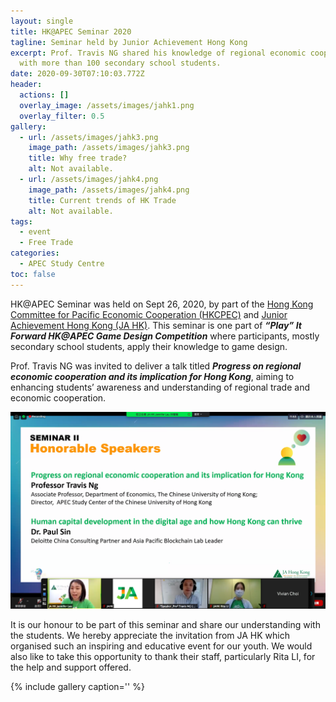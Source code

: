 ```yaml
---
layout: single
title: HK@APEC Seminar 2020
tagline: Seminar held by Junior Achievement Hong Kong
excerpt: Prof. Travis NG shared his knowledge of regional economic cooperation
  with more than 100 secondary school students.
date: 2020-09-30T07:10:03.772Z
header:
  actions: []
  overlay_image: /assets/images/jahk1.png
  overlay_filter: 0.5
gallery:
  - url: /assets/images/jahk3.png
    image_path: /assets/images/jahk3.png
    title: Why free trade?
    alt: Not available.
  - url: /assets/images/jahk4.png
    image_path: /assets/images/jahk4.png
    title: Current trends of HK Trade
    alt: Not available.
tags:
  - event
  - Free Trade
categories:
  - APEC Study Centre
toc: false
---
```

HK@APEC Seminar was held on Sept 26, 2020, by part of the [Hong Kong Committee for Pacific Economic Cooperation (HKCPEC)](http://www.hkcpec.org/) and [Junior Achievement Hong Kong (JA HK)](https://www.jahk.org/). This seminar is one part of ***“Play” It Forward HK@APEC Game Design Competition*** where participants, mostly secondary school students, apply their knowledge to game design. 

Prof. Travis NG was invited to deliver a talk titled ***Progress on regional economic cooperation and its implication for Hong Kong***, aiming to enhancing students’ awareness and understanding of regional trade and economic cooperation.

![JAHK](/assets/images/jahk2.png)

It is our honour to be part of this seminar and share our understanding with the students. We hereby appreciate the invitation from JA HK which organised such an inspiring and educative event for our youth. We would also like to take this opportunity to thank their staff, particularly Rita LI, for the help and support offered.

{% include gallery caption='' %}